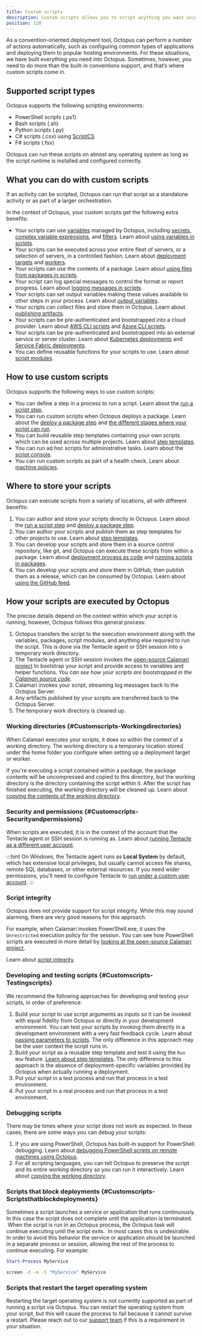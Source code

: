 ```yaml
---
title: Custom scripts
description: Custom scripts allows you to script anything you want using PowerShell, ScriptCS, F#, Python, or Bash.
position: 120
---
```


As a convention-oriented deployment tool, Octopus can perform a number of actions automatically, such as configuring common types of applications and deploying them to popular hosting environments. For these situations, we have built everything you need into Octopus. Sometimes, however, you need to do more than the built-in conventions support, and that’s where custom scripts come in.

## Supported script types

Octopus supports the following scripting environments:

 - PowerShell scripts (.ps1)
 - Bash scripts (.sh)
 - Python scripts (.py)
 - C# scripts (.csx) using [ScriptCS](https://github.com/scriptcs/scriptcs)
 - F# scripts (.fsx)

 Octopus can run these scripts on almost any operating system as long as the script runtime is installed and configured correctly.

## What you can do with custom scripts

If an activity can be scripted, Octopus can run that script as a standalone activity or as part of a larger orchestration.

In the context of Octopus, your custom scripts get the following extra benefits:

 - Your scripts can use [variables](/docs/projects/variables/index.md) managed by Octopus, including [secrets](/docs/projects/variables/sensitive-variables.md), [complex variable expressions](/docs/projects/variables/variable-substitutions.md), and [filters](/docs/projects/variables/variable-filters.md). Learn about [using variables in scripts](using-variables-in-scripts.md).
 - Your scripts can be executed across your entire fleet of servers, or a selection of servers, in a controlled fashion. Learn about [deployment targets](/docs/infrastructure/deployment-targets/index.md) and [workers](/docs/infrastructure/workers/index.md).
 - Your scripts can use the contents of a package. Learn about [using files from packages in scripts](scripts-in-packages/reference-files-within-a-package.md).
 - Your script can log special messages to control the format or report progress. Learn about [logging messages in scripts](logging-messages-in-scripts.md).
 - Your scripts can set output variables making these values available to other steps in your process. Learn about [output variables](/docs/projects/variables/output-variables.md).
 - Your scripts can collect files and store them in Octopus. Learn about [publishing artifacts](docs/projects/deployment-process/artifacts.md).
 - Your scripts can be pre-authenticated and bootstrapped into a cloud provider. Learn about [AWS CLI scripts](aws-cli-scripts.md) and [Azure CLI scripts](azure-powershell-scripts.md).
 - Your scripts can be pre-authenticated and bootstrapped into an external service or server cluster. Learn about [Kubernetes deployments](/docs/deployments/kubernetes/index.md) and [Service Fabric deployments](/docs/deployments/azure/service-fabric/index.md).
 - You can define reusable functions for your scripts to use. Learn about [script modules](docs/deployments/custom-scripts/script-modules.md).

## How to use custom scripts

Octopus supports the following ways to use custom scripts:

 - You can define a step in a process to run a script. Learn about the [run a script step](run-a-script-step.md).
 - You can run custom scripts when Octopus deploys a package. Learn about the [deploy a package step](/docs/deployments/packages/index.md) and [the different stages where your script can run](/docs/deployments/packages/package-deployment-feature-ordering.md).
 - You can build reusable step templates containing your own scripts which can be used across multiple projects. Learn about [step templates](/docs/projects/custom-step-templates.md).
 - You can run ad hoc scripts for administrative tasks. Learn about the [script console](/docs/administration/managing-infrastructure/script-console.md).
 - You can run custom scripts as part of a health check. Learn about [machine policies](/docs/infrastructure/deployment-targets/machine-policies.md).

## Where to store your scripts

Octopus can execute scripts from a variety of locations, all with different benefits:

  1. You can author and store your scripts directly in Octopus. Learn about the [run a script step](run-a-script-step.md) and [deploy a package step](/docs/deployments/packages/index.md).
  2. You can author your scripts and publish them as step templates for other projects to use. Learn about [step templates](/docs/projects/custom-step-templates.md).
  3. You can develop your scripts and store them in a source control repository, like git, and Octopus can execute these scripts from within a package. Learn about [deployment process as code](/docs/deployments/patterns/deployment-process-as-code.md) and [running scripts in packages](scripts-in-packages/index.md).
  4. You can develop your scripts and store them in GitHub, then publish them as a release, which can be consumed by Octopus. Learn about [using the GitHub feed](/docs/packaging-applications/package-repositories/github-feeds.md).

## How your scripts are executed by Octopus

The precise details depend on the context within which your script is running, however, Octopus follows this general process:

 1. Octopus transfers the script to the execution environment along with the variables, packages, script modules, and anything else required to run the script. This is done via the Tentacle agent or SSH session into a temporary work directory.
 2. The Tentacle agent or SSH session invokes the [open-source Calamari project](https://github.com/OctopusDeploy/Calamari) to bootstrap your script and provide access to variables and helper functions. _You can see how your scripts are bootstrapped in the [Calamari source code](https://github.com/OctopusDeploy/Calamari/tree/master/source/Calamari.Common/Features/Scripting/WindowsPowerShell)._
 3. Calamari invokes your script, streaming log messages back to the Octopus Server.
 4. Any artifacts published by your scripts are transferred back to the Octopus Server.
 5. The temporary work directory is cleaned up.

### Working directories {#Customscripts-Workingdirectories}

When Calamari executes your scripts, it does so within the context of a working directory. The working directory is a temporary location stored under the home folder you configure when setting up a deployment target or worker.

If you're executing a script contained within a package, the package contents will be uncompressed and copied to this directory, but the working directory is the directory containing the script within it. After the script has finished executing, the working directory will be cleaned up. Learn about [copying the contents of the working directory](/docs/support/copy-working-directory.md).

### Security and permissions {#Customscripts-Securityandpermissions}

When scripts are executed, it is in the context of the account that the Tentacle agent or SSH session is running as. Learn about [running Tentacle as a different user account](/docs/infrastructure/deployment-targets/tentacle/windows/running-tentacle-under-a-specific-user-account.md).

:::hint
On Windows, the Tentacle agent runs as **Local System** by default, which has extensive local privileges, but usually cannot access file shares, remote SQL databases, or other external resources. If you need wider permissions, you’ll need to configure Tentacle to [run under a custom user account](/docs/infrastructure/deployment-targets/tentacle/windows/running-tentacle-under-a-specific-user-account.md).
:::

### Script integrity

Octopus does not provide support for script integrity. While this may sound alarming, there are very good reasons for this approach.

For example, when Calamari invokes PowerShell.exe, it uses the `Unrestricted` execution policy for the session. You can see how PowerShell scripts are executed in more detail by [looking at the open-source Calamari project](https://github.com/OctopusDeploy/Calamari/tree/master/source/Calamari.Common/Features/Scripting/WindowsPowerShell/).

Learn about [script integrity](/docs/security/script-integrity.md).

### Developing and testing scripts {#Customscripts-Testingscripts}

We recommend the following approaches for developing and testing your scripts, in order of preference:

 1. Build your script to use script arguments as inputs so it can be invoked with equal fidelity from Octopus or directly in your development environment. You can test your scripts by invoking them directly in a development environment with a very fast feedback cycle. Learn about [passing parameters to scripts](passing-parameters-to-scripts.md). The only difference in this approach may be the user context the script runs in.
 2. Build your script as a reusable step template and test it using the `Run Now` feature. [Learn about step templates](/docs/projects/custom-step-templates.md). The only difference to this approach is the absence of deployment-specific variables provided by Octopus when actually running a deployment.
 3. Put your script in a test process and run that process in a test environment.
 4. Put your script in a real process and run that process in a test environment.

 ### Debugging scripts

 There may be times where your script does not work as expected. In these cases, there are some ways you can debug your scripts:

 1. If you are using PowerShell, Octopus has built-in support for PowerShell debugging. Learn about [debugging PowerShell scripts on remote machines using Octopus](debugging-powershell-scripts/debugging-powershell-scripts-on-remote-machines.md).
 2. For all scripting languages, you can tell Octopus to preserve the script and its entire working directory so you can run it interactively. Learn about [copying the working directory](/docs/support/copy-working-directory.md).

### Scripts that block deployments {#Customscripts-Scriptsthatblockdeployments}

Sometimes a script launches a service or application that runs continuously. In this case the script does not complete until the application is terminated.  When the script is run in an Octopus process, the Octopus task will continue executing until the script exits.  In most cases this is undesirable. In order to avoid this behavior the service or application should be launched in a separate process or session, allowing the rest of the process to continue executing. For example:

```powershell PowerShell
Start-Process MyService
```

```bash Bash
screen -d -m -S "MyService" MyService
```

### Scripts that restart the target operating system

Restarting the target operating system is not currently supported as part of running a script via Octopus. You can restart the operating system from your script, but this will cause the process to fail because it cannot survive a restart. Please reach out to our [support team](https://octopus.com/support) if this is a requirement in your situation.
